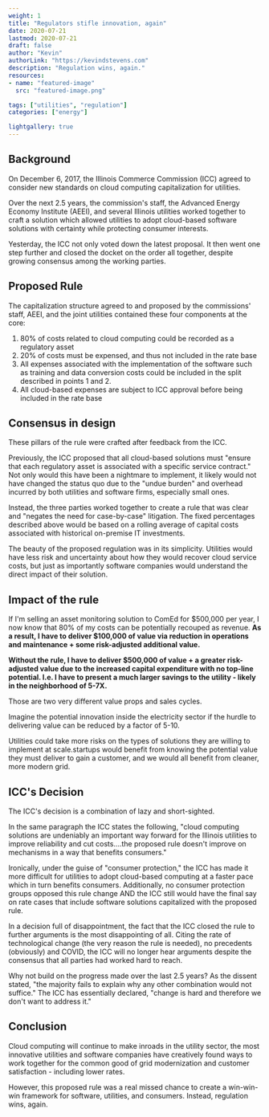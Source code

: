 ```yaml
---
weight: 1
title: "Regulators stifle innovation, again"
date: 2020-07-21
lastmod: 2020-07-21
draft: false
author: "Kevin"
authorLink: "https://kevindstevens.com"
description: "Regulation wins, again."
resources:
- name: "featured-image"
  src: "featured-image.png"

tags: ["utilities", "regulation"]
categories: ["energy"]

lightgallery: true
---
```


## Background

On December 6, 2017, the Illinois Commerce Commission (ICC) agreed to consider new standards on cloud computing capitalization for utilities. 

Over the next 2.5 years, the commission's staff, the Advanced Energy Economy Institute (AEEI), and several Illinois utilities worked together to craft a solution which allowed utilities to adopt cloud-based software solutions with certainty while protecting consumer interests.  

Yesterday, the ICC not only voted down the latest proposal. It then went one step further and closed the docket on the order all together, despite growing consensus among the working parties.

## Proposed Rule

The capitalization structure agreed to and proposed by the commissions' staff, AEEI, and the joint utilities contained these four components at the core:

1. 80% of costs related to cloud computing could be recorded as a regulatory asset
2. 20% of costs must be expensed, and thus not included in the rate base
3. All expenses associated with the implementation of the software such as training and data conversion costs could be included in the split described in points 1 and 2.
4. All cloud-based expenses are subject to ICC approval before being included in the rate base

## Consensus in design

These pillars of the rule were crafted after feedback from the ICC. 

Previously, the ICC proposed that all cloud-based solutions must "ensure that each regulatory asset is associated with a specific service contract." Not only would this have been a nightmare to implement, it likely would not have changed the status quo due to the "undue burden" and overhead incurred by both utilities and software firms, especially small ones.

Instead, the three parties worked together to create a rule that was clear and "negates the need for case-by-case" litigation. The fixed percentages described above would be based on a rolling average of capital costs associated with historical on-premise IT investments. 

The beauty of the proposed regulation was in its simplicity. Utilities would have less risk and uncertainty about how they would recover cloud service costs, but just as importantly software companies would understand the direct impact of their solution.

## Impact of the rule

If I'm selling an asset monitoring solution to ComEd for $500,000 per year, I now know that 80% of my costs can be potentially recouped as revenue.  **As a result, I have to deliver $100,000 of value via reduction in operations and maintenance + some risk-adjusted additional value.**

**Without the rule, I have to deliver $500,000 of value + a greater risk-adjusted value due to the increased capital expenditure with no top-line potential. I.e. I have to present a much larger savings to the utility - likely in the neighborhood of 5-7X.**

Those are two very different value props and sales cycles. 

Imagine the potential innovation inside the electricity sector if the hurdle to delivering value can be reduced by a factor of 5-10. 

Utilities could take more risks on the types of solutions they are willing to implement at scale.startups would benefit from knowing the potential value they must deliver to gain a customer, and we would all benefit from cleaner, more modern grid.

## ICC's Decision

The ICC's decision is a combination of lazy and short-sighted. 

In the same paragraph the ICC states the following, "cloud computing solutions are undeniably an important way forward for the Illinois utilities to improve reliability and cut costs....the proposed rule doesn't improve on mechanisms in a way that benefits consumers."

Ironically, under the guise of "consumer protection," the ICC has made it more difficult for utilities to adopt cloud-based computing at a faster pace which in turn benefits consumers. Additionally, no consumer protection groups opposed this rule change AND the ICC still would have the final say on rate cases that include software solutions capitalized with the proposed rule.

In a decision full of disappointment, the fact that the ICC closed the rule to further arguments is the most disappointing of all. Citing the rate of technological change (the very reason the rule is needed), no precedents (obviously) and COVID, the ICC will no longer hear arguments despite the consensus that all parties had worked hard to reach.

Why not build on the progress made over the last 2.5 years?  As the dissent stated, "the majority fails to explain why any other combination would not suffice." The ICC has essentially declared, "change is hard and therefore we don't want to address it."

## Conclusion

Cloud computing will continue to make inroads in the utility sector, the most innovative utilities and software companies have creatively found ways to work together for the common good of grid modernization and customer satisfaction - including lower rates.

However, this proposed rule was a real missed chance to create a win-win-win framework for software, utilities, and consumers. Instead, regulation wins, again.
